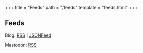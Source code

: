 +++
title = "Feeds"
path = "/feeds"
template = "feeds.html"
+++

## Feeds

Blog: [RSS](https://lucdev.net/rss.xml) | [JSONFeed](https://lucdev.net/blog.json)

Mastodon: [RSS](https://mas.to/users/lucie.rss)

